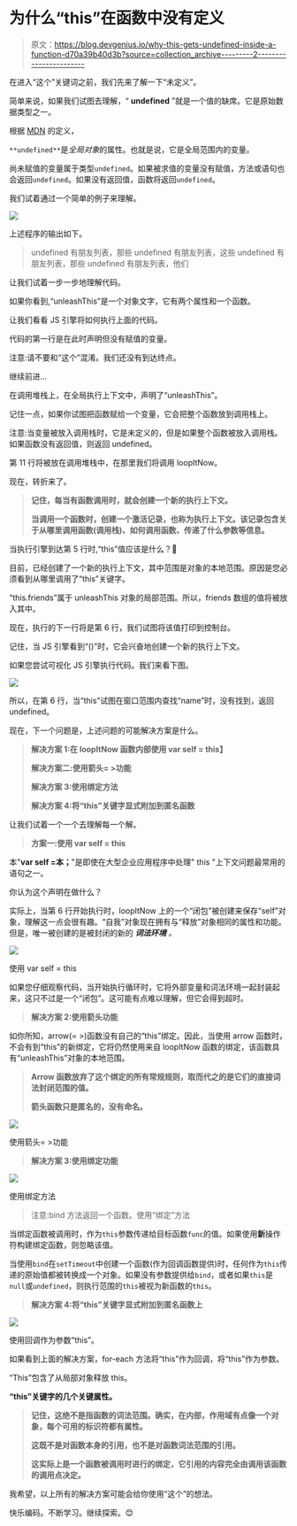 # 为什么“this”在函数中没有定义

> 原文：<https://blog.devgenius.io/why-this-gets-undefined-inside-a-function-d70a39b40d3b?source=collection_archive---------2----------------------->

在进入“这个”关键词之前，我们先来了解一下“未定义”。

简单来说，如果我们试图去理解，“ **undefined** ”就是一个值的缺席。它是原始数据类型之一。

根据 [MDN](https://developer.mozilla.org/en-US/docs/Web/JavaScript/Reference/Global_Objects/undefined) 的定义，

`**undefined**`是*全局对象*的属性。也就是说，它是全局范围内的变量。

尚未赋值的变量属于类型`undefined`。如果被求值的变量没有赋值，方法或语句也会返回`undefined`。如果没有返回值，函数将返回`undefined`。

我们试着通过一个简单的例子来理解。

![](img/08f9150390f36f8ff6df06569f320f8b.png)

上述程序的输出如下。

> undefined 有朋友列表，那些
> undefined 有朋友列表，这些
> undefined 有朋友列表，那些
> undefined 有朋友列表，他们

让我们试着一步一步地理解代码。

如果你看到,“unleashThis”是一个对象文字，它有两个属性和一个函数。

让我们看看 JS 引擎将如何执行上面的代码。

代码的第一行是在此时声明但没有赋值的变量。

注意:请不要和“这个”混淆。我们还没有到达终点。

继续前进…

在调用堆栈上，在全局执行上下文中，声明了“unleashThis”。

记住一点，如果你试图把函数赋给一个变量，它会把整个函数放到调用栈上。

注意:当变量被放入调用栈时，它是未定义的，但是如果整个函数被放入调用栈。如果函数没有返回值，则返回 undefined。

第 11 行将被放在调用堆栈中，在那里我们将调用 loopItNow。

现在，转折来了。

> **记住，每当有函数调用时，就会创建一个新的执行上下文。**
> 
> **当调用一个函数时，创建一个激活记录，也称为执行上下文。该记录包含关于从哪里调用函数(调用栈)、如何调用函数、传递了什么参数等信息。**

当执行引擎到达第 5 行时,“this”值应该是什么？🤔

目前，已经创建了一个新的执行上下文，其中范围是对象的本地范围。原因是您必须看到从哪里调用了“this”关键字。

“this.friends”属于 unleashThis 对象的局部范围。所以，friends 数组的值将被放入其中。

现在，执行的下一行将是第 6 行，我们试图将该值打印到控制台。

记住，当 JS 引擎看到“()”时，它会兴奋地创建一个新的执行上下文。

如果您尝试可视化 JS 引擎执行代码。我们来看下图。

![](img/63aabb6a235726e645b21ffa7bc0401c.png)

所以，在第 6 行，当“this”试图在窗口范围内查找“name”时，没有找到，返回 undefined。

现在，下一个问题是，上述问题的可能解决方案是什么。

> **解决方案 1:在 loopItNow 函数内部使用 var self = this】**
> 
> **解决方案二:使用箭头= >功能**
> 
> **解决方案 3:使用绑定方法**
> 
> **解决方案 4:将“this”关键字显式附加到匿名函数**

让我们试着一个一个去理解每一个解。

> **方案一:使用 var self = this**

本"**var self =本；**"是即使在大型企业应用程序中处理" this "上下文问题最常用的语句之一。

你认为这个声明在做什么？

实际上，当第 6 行开始执行时，loopItNow 上的一个“闭包”被创建来保存“self”对象，理解这一点会很有趣。“自我”对象现在拥有与“释放”对象相同的属性和功能。但是，唯一被创建的是被封闭的新的 ***词法环境*** *。*

![](img/ab67db566529f4756a4572e0a6410aac.png)

使用 var self = this

如果您仔细观察代码，当开始执行循环时，它将外部变量和词法环境一起封装起来，这只不过是一个“闭包”。这可能有点难以理解，但它会得到超时。

> **解决方案 2:使用箭头功能**

如你所知，arrow(= >)函数没有自己的“this”绑定。因此，当使用 arrow 函数时，不会有到“this”的新绑定，它将仍然使用来自 loopItNow 函数的绑定，该函数具有“unleashThis”对象的本地范围。

> **Arrow 函数放弃了这个绑定的所有常规规则，取而代之的是它们的直接词法封闭范围的值。**
> 
> **箭头函数只是匿名的，没有命名。**

![](img/3bd06758668ee8d7aee7f78040a5a6a5.png)

使用箭头= >功能

> **解决方案 3:使用绑定功能**

![](img/f92b8128ca352f032ebdd1e26980e63d.png)

使用绑定方法

> 注意:bind 方法返回一个函数。使用“绑定”方法

当绑定函数被调用时，作为`this`参数传递给目标函数`func`的值。如果使用**新**操作符构建绑定函数，则忽略该值。

当使用`bind`在`setTimeout`中创建一个函数(作为回调函数提供)时，任何作为`this`传递的原始值都被转换成一个对象。如果没有参数提供给`bind`，或者如果`this`是`null`或`undefined`，则执行范围的`this`被视为新函数的`this`。

> **解决方案 4:将“this”关键字显式附加到匿名函数上**

![](img/e6a77a4456602c7c68272f88fd95b716.png)

使用回调作为参数“this”。

如果看到上面的解决方案，for-each 方法将“this”作为回调，将“this”作为参数。

“This”包含了从局部对象释放 this。

**“this”关键字的几个关键属性。**

> **记住，这绝不是指函数的词法范围。确实，在内部，作用域有点像一个对象，每个可用的标识符都有属性。**
> 
> **这既不是对函数本身的引用，也不是对函数词法范围的引用。**
> 
> **这实际上是一个函数被调用时进行的绑定，它引用的内容完全由调用该函数的调用点决定。**

我希望，以上所有的解决方案可能会给你使用“这个”的想法。

快乐编码。不断学习。继续探索。😊